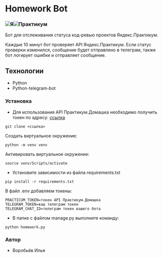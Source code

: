 # Homework Bot

### ![Я](https://yastatic.net/q/logoaas/v2/Яндекс.svg?circle=black&color=000&first=white)![Практикум](https://yastatic.net/q/logoaas/v2/Практикум.svg?color=000)

Бот для отслеживания статуса код-ревью проектов Яндекс.Практикум.

Каждые 10 минут бот проверяет API Яндекс.Практикум. Если статус проверки изменился, сообщение будет отправлено в телеграм, также бот логирует ошибки и отправляет сообщение.

## Технологии

- Python
- Python-telegram-bot

### Установка

- Для использования API Практикум.Домашка необходимо получить токен по адресу: [ссылка](https://oauth.yandex.ru/verification_code#access_token=y0_AgAAAAAOfSqaAAYckQAAAADY4xxHceeHbWerTrqNqg4k_plqLNOW8qg&token_type=bearer&expires_in=1719905)

```
git clone <ссылка>
```
Cоздать виртуальное окружение:

```
python -m venv venv
```
Aктивировать виртуальное окружение:
```
source venv/Scripts/activate
```
- Установите зависимости из файла requirements.txt

```
pip install -r requirements.txt
```

В файл .env добавляем токены:

```
PRACTICUM_TOKEN=токен API Практикум.Домашка
TELEGRAM_TOKEN=ваш телеграм токен
TELEGRAM_CHAT_ID=телеграм токен вашего бота
```

- В папке с файлом manage.py выполните команду:

```
python homework.py
```

### Автор
- Воробьёв Илья
